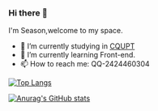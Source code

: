 ### Hi there 👋
I'm Season,welcome to my space.
- 🔭 I’m currently studying in [CQUPT](http://www.cqupt.edu.cn/)
- 🌱 I’m currently learning Front-end.
- 📫 How to reach me: QQ-2424460304

[![Top Langs](https://github-readme-stats.vercel.app/api/top-langs/?username=seasonHL&layout=compact&hide=html,css)](https://github.com/anuraghazra/github-readme-stats)


[![Anurag's GitHub stats](https://github-readme-stats.vercel.app/api?username=seasonHL)](https://github.com/anuraghazra/github-readme-stats)


<!--
**seasonHL/seasonHL** is a ✨ _special_ ✨ repository because its `README.md` (this file) appears on your GitHub profile.

Here are some ideas to get you started:

- 🔭 I’m currently working on ...
- 🌱 I’m currently learning ...
- 👯 I’m looking to collaborate on ...
- 🤔 I’m looking for help with ...
- 💬 Ask me about ...
- 📫 How to reach me: ...
- 😄 Pronouns: ...
- ⚡ Fun fact: ...
-->

